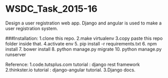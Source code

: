 # WSDC_Task_2015-16
Design a user registration web app.
Django and angular is used to make a user registration system.


###Installation:
1.clone this repo.
2.make virtualenv 
3.copy paste this repo folder inside that.
4.activate env
5. pip install -r requirements.txt
6. npm install
7. bower install
8. python manage.py migrate
10. python manage.py runserver


Reference:
1.code.tutsplus.com tutorial : django rest framework
2.thinkster.io tutorial : django-angular tutorial.
3.Django docs.


